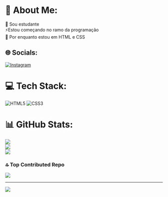 # 💫 About Me:
🔭 Sou estudante<br>⚡Estou começando no ramo da programação <br>🌱 Por enquanto estou em HTML e CSS


## 🌐 Socials:
[![Instagram](https://img.shields.io/badge/Instagram-%23E4405F.svg?logo=Instagram&logoColor=white)](https://instagram.com/karlloz_z) 

# 💻 Tech Stack:
![HTML5](https://img.shields.io/badge/html5-%23E34F26.svg?style=for-the-badge&logo=html5&logoColor=white) ![CSS3](https://img.shields.io/badge/css3-%231572B6.svg?style=for-the-badge&logo=css3&logoColor=white)
# 📊 GitHub Stats:
![](https://github-readme-stats.vercel.app/api?username=karll0s&theme=dracula&hide_border=false&include_all_commits=true&count_private=false)<br/>
![](https://github-readme-streak-stats.herokuapp.com/?user=karll0s&theme=dracula&hide_border=false)<br/>
![](https://github-readme-stats.vercel.app/api/top-langs/?username=karll0s&theme=dracula&hide_border=false&include_all_commits=true&count_private=false&layout=compact)

### 🔝 Top Contributed Repo
![](https://github-contributor-stats.vercel.app/api?username=karll0s&limit=5&theme=dracula&combine_all_yearly_contributions=true)

---
[![](https://visitcount.itsvg.in/api?id=karll0s&icon=5&color=6)](https://visitcount.itsvg.in)

<!-- Proudly created with GPRM ( https://gprm.itsvg.in ) -->
